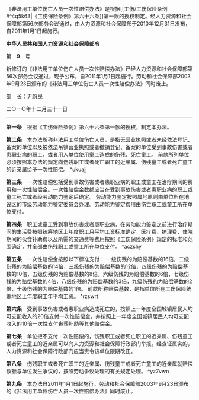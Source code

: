 《非法用工单位伤亡人员一次性赔偿办法》是根据[[工伤/工伤保险条例#^4q5k63|《工伤保险条例》第六十六条]]第一款的授权制定。经人力资源和社会保障部第56次部务会议通过，由人力资源和社会保障部于2010年12月31日发布，自2011年1月1日起施行。

**中华人民共和国人力资源和社会保障部令**

第　**9**　号

新修订的《非法用工单位伤亡人员一次性赔偿办法》已经人力资源和社会保障部第56次部务会议通过，现予公布，自2011年1月1日起施行。劳动和社会保障部2003年9月23日颁布的《非法用工单位伤亡人员一次性赔偿办法》同时废止。

部　长：尹蔚民

二○一○年十二月三十一日
___
**第一条**　根据《工伤保险条例》第六十六条第一款的授权，制定本办法。

**第二条**　本办法所称非法用工单位伤亡人员，是指无营业执照或者未经依法登记、备案的单位以及被依法吊销营业执照或者撤销登记、备案的单位受到事故伤害或者患职业病的职工，或者用人单位使用童工造成的伤残、死亡童工。
前款所列单位必须按照本办法的规定向伤残职工或者死亡职工的近亲属、伤残童工或者死亡童工的近亲属给予一次性赔偿。 ^ukuajj

**第三条**　一次性赔偿包括受到事故伤害或者患职业病的职工或童工在治疗期间的费用和一次性赔偿金。一次性赔偿金数额应当在受到事故伤害或者患职业病的职工或童工死亡或者经劳动能力鉴定后确定。
劳动能力鉴定按照属地原则由单位所在地设区的市级劳动能力鉴定委员会办理。劳动能力鉴定费用由伤亡职工或童工所在单位支付。

**第四条**　职工或童工受到事故伤害或者患职业病，在劳动能力鉴定之前进行治疗期间的生活费按照统筹地区上年度职工月平均工资标准确定，医疗费、护理费、住院期间的伙食补助费以及所需的交通费等费用按照《工伤保险条例》规定的标准和范围确定，并全部由伤残职工或童工所在单位支付。 ^aczshy

**第五条**　一次性赔偿金按照以下标准支付：
一级伤残的为赔偿基数的16倍，二级伤残的为赔偿基数的14倍，三级伤残的为赔偿基数的12倍，四级伤残的为赔偿基数的10倍，五级伤残的为赔偿基数的8倍，六级伤残的为赔偿基数的6倍，七级伤残的为赔偿基数的4倍，八级伤残的为赔偿基数的3倍，九级伤残的为赔偿基数的2倍，十级伤残的为赔偿基数的1倍。
前款所称赔偿基数，是指单位所在工伤保险统筹地区上年度职工年平均工资。 ^rzswrt

**第六条**　受到事故伤害或者患职业病造成死亡的，按照上一年度全国城镇居民人均可支配收入的20倍支付一次性赔偿金，并按照上一年度全国城镇居民人均可支配收入的10倍一次性支付丧葬补助等其他赔偿金。

**第七条**　单位拒不支付一次性赔偿的，伤残职工或者死亡职工的近亲属、伤残童工或者死亡童工的近亲属可以向人力资源和社会保障行政部门举报。经查证属实的，人力资源和社会保障行政部门应当责令该单位限期改正。

**第八条**　伤残职工或者死亡职工的近亲属、伤残童工或者死亡童工的近亲属就赔偿数额与单位发生争议的，按照劳动争议处理的有关规定处理。 ^yz7vwn

**第九条**　本办法自2011年1月1日起施行。劳动和社会保障部2003年9月23日颁布的《非法用工单位伤亡人员一次性赔偿办法》同时废止。